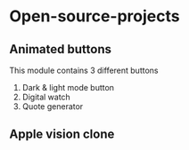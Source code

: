 # Open-source-projects
## Animated buttons
This module contains 3 different buttons<br>
1) Dark & light mode button
2) Digital watch
3) Quote generator

## Apple vision clone
